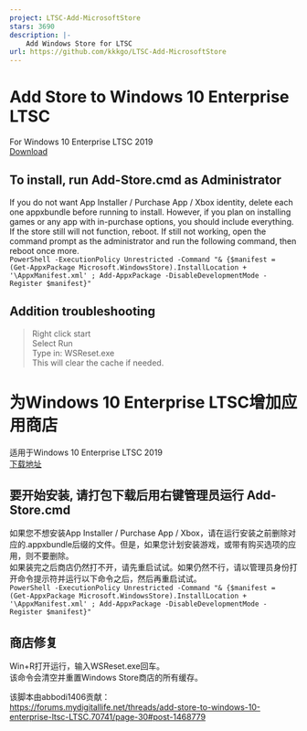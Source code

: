 ```yaml
---
project: LTSC-Add-MicrosoftStore
stars: 3690
description: |-
    Add Windows Store for LTSC
url: https://github.com/kkkgo/LTSC-Add-MicrosoftStore
---
```


# Add Store to Windows 10 Enterprise LTSC  
For Windows 10 Enterprise LTSC 2019   
[Download](https://github.com/lixuy/LTSC-Add-MicrosoftStore/archive/2019.zip)  
## To install, run Add-Store.cmd as Administrator  
If you do not want App Installer / Purchase App / Xbox identity, delete each one appxbundle before running to install. However, if you plan on installing games or any app with in-purchase options, you should include everything.  
If the store still will not function, reboot. If still not working, open the command prompt as the administrator and run the following command, then reboot once more.  
```PowerShell -ExecutionPolicy Unrestricted -Command "& {$manifest = (Get-AppxPackage Microsoft.WindowsStore).InstallLocation + '\AppxManifest.xml' ; Add-AppxPackage -DisableDevelopmentMode -Register $manifest}"```    
## Addition troubleshooting    
>Right click start  
Select Run  
Type in: WSReset.exe  
This will clear the cache if needed.  
  
# 为Windows 10 Enterprise LTSC增加应用商店  
适用于Windows 10 Enterprise LTSC 2019    
[下载地址](https://github.com/lixuy/LTSC-Add-MicrosoftStore/archive/2019.zip)  
## 要开始安装, 请打包下载后用右键管理员运行 Add-Store.cmd   
如果您不想安装App Installer / Purchase App / Xbox，请在运行安装之前删除对应的.appxbundle后缀的文件。但是，如果您计划安装游戏，或带有购买选项的应用，则不要删除。   
如果装完之后商店仍然打不开，请先重启试试。如果仍然不行，请以管理员身份打开命令提示符并运行以下命令之后，然后再重启试试。  
```PowerShell -ExecutionPolicy Unrestricted -Command "& {$manifest = (Get-AppxPackage Microsoft.WindowsStore).InstallLocation + '\AppxManifest.xml' ; Add-AppxPackage -DisableDevelopmentMode -Register $manifest}"```    
## 商店修复    
Win+R打开运行，输入WSReset.exe回车。    
该命令会清空并重置Windows Store商店的所有缓存。    
  
该脚本由abbodi1406贡献：    
https://forums.mydigitallife.net/threads/add-store-to-windows-10-enterprise-ltsc-LTSC.70741/page-30#post-1468779

